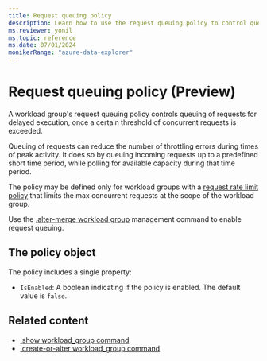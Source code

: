 ```yaml
---
title: Request queuing policy
description: Learn how to use the request queuing policy to control queuing of requests for delayed execution.
ms.reviewer: yonil
ms.topic: reference
ms.date: 07/01/2024
monikerRange: "azure-data-explorer"
---
```

# Request queuing policy (Preview)

A workload group's request queuing policy controls queuing of requests for delayed execution, once a certain threshold of concurrent requests is exceeded.

Queuing of requests can reduce the number of throttling errors during times of peak activity. It does so by queuing incoming requests up to a predefined short time period, while polling for available capacity during that time period.

The policy may be defined only for workload groups with a [request rate limit policy](request-rate-limit-policy.md) that limits the max concurrent requests at the scope of the workload group.

Use the [.alter-merge workload group](alter-merge-workload-group-command.md#alter-the-request-queuing-policy) management command to enable request queuing.

## The policy object

The policy includes a single property:

* `IsEnabled`: A boolean indicating if the policy is enabled. The default value is `false`.

## Related content

* [.show workload_group command](show-workload-group-command.md)
* [.create-or-alter workload_group command](create-or-alter-workload-group-command.md)
